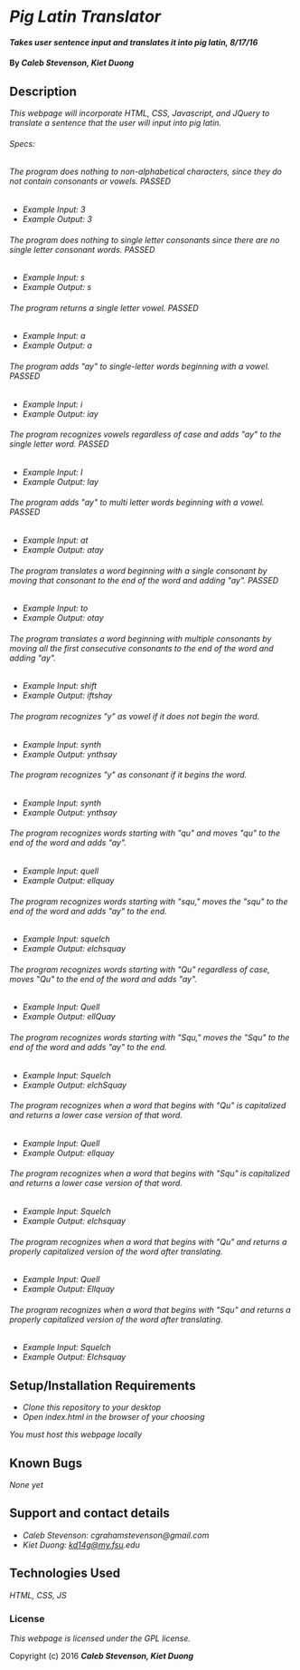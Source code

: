 # _Pig Latin Translator_

#### _Takes user sentence input and translates it into pig latin, 8/17/16_

#### By _**Caleb Stevenson, Kiet Duong**_

## Description

_This webpage will incorporate HTML, CSS, Javascript, and JQuery to translate a sentence that the user will input into pig latin._

###### Specs:

###### The program does nothing to non-alphabetical characters, since they do not contain consonants or vowels. PASSED
* _Example Input: 3_
* _Example Output: 3_

###### The program does nothing to single letter consonants since there are no single letter consonant words. PASSED
* _Example Input: s_
* _Example Output: s_

###### The program returns a single letter vowel. PASSED
* _Example Input: a_
* _Example Output: a_

###### The program adds "ay" to single-letter words beginning with a vowel. PASSED
* _Example Input: i_
* _Example Output: iay_

###### The program recognizes vowels regardless of case and adds "ay" to the single letter word. PASSED
* _Example Input: I_
* _Example Output: Iay_

###### The program adds "ay" to multi letter words beginning with a vowel. PASSED
* _Example Input: at_
* _Example Output: atay_

###### The program translates a word beginning with a single consonant by moving that consonant to the end of the word and adding "ay". PASSED
* _Example Input: to_
* _Example Output: otay_

###### The program translates a word beginning with multiple consonants by moving all the first consecutive consonants to the end of the word and adding "ay".
* _Example Input: shift_
* _Example Output: iftshay_

###### The program recognizes "y" as vowel if it does not begin the word.
* _Example Input: synth_
* _Example Output: ynthsay_

###### The program recognizes "y" as consonant if it begins the word.
* _Example Input: synth_
* _Example Output: ynthsay_

###### The program recognizes words starting with "qu" and moves "qu" to the end of the word and adds "ay".
* _Example Input: quell_
* _Example Output: ellquay_

###### The program recognizes words starting with "squ," moves the "squ" to the end of the word and adds "ay" to the end.
* _Example Input: squelch_
* _Example Output: elchsquay_

###### The program recognizes words starting with "Qu" regardless of case, moves "Qu" to the end of the word and adds "ay".
* _Example Input: Quell_
* _Example Output: ellQuay_

###### The program recognizes words starting with "Squ," moves the "Squ" to the end of the word and adds "ay" to the end.
* _Example Input: Squelch_
* _Example Output: elchSquay_

###### The program recognizes when a word that begins with "Qu" is capitalized and returns a lower case version of that word.
* _Example Input: Quell_
* _Example Output: ellquay_

###### The program recognizes when a word that begins with "Squ" is capitalized and returns a lower case version of that word.
* _Example Input: Squelch_
* _Example Output: elchsquay_

###### The program recognizes when a word that begins with "Qu" and returns a properly capitalized version of the word after translating.
* _Example Input: Quell_
* _Example Output: Ellquay_

###### The program recognizes when a word that begins with "Squ" and returns a properly capitalized version of the word after translating.
* _Example Input: Squelch_
* _Example Output: Elchsquay_

## Setup/Installation Requirements

* _Clone this repository to your desktop_
* _Open index.html in the browser of your choosing_

_You must host this webpage locally_

## Known Bugs

_None yet_

## Support and contact details

* _Caleb Stevenson: cgrahamstevenson@gmail.com_
* _Kiet Duong: kd14g@my.fsu.edu_

## Technologies Used

_HTML,
CSS,
JS_

### License

*This webpage is licensed under the GPL license.*

Copyright (c) 2016 **_Caleb Stevenson, Kiet Duong_**
